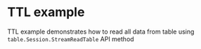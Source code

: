 # TTL example

TTL example demonstrates how to read all data from table using `table.Session.StreamReadTable` API method 